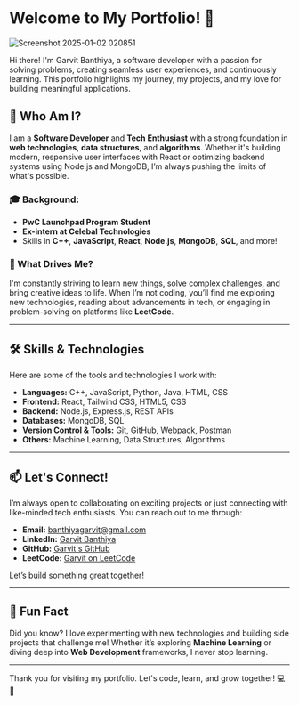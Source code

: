 # Welcome to My Portfolio! 👋

![Screenshot 2025-01-02 020851](https://github.com/user-attachments/assets/892e40fc-0199-41c4-bfca-972637d36a64)

Hi there! I'm Garvit Banthiya, a software developer with a passion for solving problems, creating seamless user experiences, and continuously learning. This portfolio highlights my journey, my projects, and my love for building meaningful applications.

## 🚀 Who Am I?

I am a **Software Developer** and **Tech Enthusiast** with a strong foundation in **web technologies**, **data structures**, and **algorithms**. Whether it's building modern, responsive user interfaces with React or optimizing backend systems using Node.js and MongoDB, I’m always pushing the limits of what's possible.

### 🎓 Background:
- **PwC Launchpad Program Student**
- **Ex-intern at Celebal Technologies**
- Skills in **C++**, **JavaScript**, **React**, **Node.js**, **MongoDB**, **SQL**, and more!

### 🧠 What Drives Me?
I'm constantly striving to learn new things, solve complex challenges, and bring creative ideas to life. When I’m not coding, you’ll find me exploring new technologies, reading about advancements in tech, or engaging in problem-solving on platforms like **LeetCode**.

---

## 🛠️ Skills & Technologies

Here are some of the tools and technologies I work with:

- **Languages:** C++, JavaScript, Python, Java, HTML, CSS
- **Frontend:** React, Tailwind CSS, HTML5, CSS
- **Backend:** Node.js, Express.js, REST APIs
- **Databases:** MongoDB, SQL
- **Version Control & Tools:** Git, GitHub, Webpack, Postman
- **Others:** Machine Learning, Data Structures, Algorithms

---


## 📫 Let's Connect!

I’m always open to collaborating on exciting projects or just connecting with like-minded tech enthusiasts. You can reach out to me through:

- **Email:** banthiyagarvit@gmail.com
- **LinkedIn:** [Garvit Banthiya](https://www.linkedin.com/in/garvit-banthiya-61a887236/)
- **GitHub:** [Garvit's GitHub](https://github.com/GarvitBanthiya/)
- **LeetCode:** [Garvit on LeetCode](https://leetcode.com/u/Garvit_Banthiya/)

Let’s build something great together!

---

## 📝 Fun Fact

Did you know? I love experimenting with new technologies and building side projects that challenge me! Whether it’s exploring **Machine Learning** or diving deep into **Web Development** frameworks, I never stop learning.

---

Thank you for visiting my portfolio. Let's code, learn, and grow together! 💻🚀

